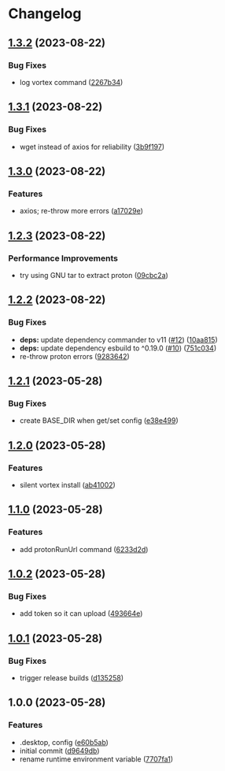 # Changelog

## [1.3.2](https://github.com/pikdum/vortex-linux/compare/v1.3.1...v1.3.2) (2023-08-22)


### Bug Fixes

* log vortex command ([2267b34](https://github.com/pikdum/vortex-linux/commit/2267b34bf3081d240a7249f00068084387909c34))

## [1.3.1](https://github.com/pikdum/vortex-linux/compare/v1.3.0...v1.3.1) (2023-08-22)


### Bug Fixes

* wget instead of axios for reliability ([3b9f197](https://github.com/pikdum/vortex-linux/commit/3b9f1970dee1056293221e08532391a6500418f5))

## [1.3.0](https://github.com/pikdum/vortex-linux/compare/v1.2.3...v1.3.0) (2023-08-22)


### Features

* axios; re-throw more errors ([a17029e](https://github.com/pikdum/vortex-linux/commit/a17029e9e52dce3285258e1d0a74210fefb2d239))

## [1.2.3](https://github.com/pikdum/vortex-linux/compare/v1.2.2...v1.2.3) (2023-08-22)


### Performance Improvements

* try using GNU tar to extract proton ([09cbc2a](https://github.com/pikdum/vortex-linux/commit/09cbc2a3a97dd4397955d370bc127b18c0e7c727))

## [1.2.2](https://github.com/pikdum/vortex-linux/compare/v1.2.1...v1.2.2) (2023-08-22)


### Bug Fixes

* **deps:** update dependency commander to v11 ([#12](https://github.com/pikdum/vortex-linux/issues/12)) ([10aa815](https://github.com/pikdum/vortex-linux/commit/10aa815a1149fd49152520385ef1914685a5e686))
* **deps:** update dependency esbuild to ^0.19.0 ([#10](https://github.com/pikdum/vortex-linux/issues/10)) ([751c034](https://github.com/pikdum/vortex-linux/commit/751c03409b48d563924e5c1c61617976e03ea92e))
* re-throw proton errors ([9283642](https://github.com/pikdum/vortex-linux/commit/92836423a5c77b2fff7efdae0d6b12787b2a9046))

## [1.2.1](https://github.com/pikdum/vortex-linux/compare/v1.2.0...v1.2.1) (2023-05-28)


### Bug Fixes

* create BASE_DIR when get/set config ([e38e499](https://github.com/pikdum/vortex-linux/commit/e38e499f719cd3dc166ec3cc17919d3aaa5a8e40))

## [1.2.0](https://github.com/pikdum/vortex-linux/compare/v1.1.0...v1.2.0) (2023-05-28)


### Features

* silent vortex install ([ab41002](https://github.com/pikdum/vortex-linux/commit/ab410026352b731bf01989d4a3095bd8e306375d))

## [1.1.0](https://github.com/pikdum/vortex-linux/compare/v1.0.2...v1.1.0) (2023-05-28)


### Features

* add protonRunUrl command ([6233d2d](https://github.com/pikdum/vortex-linux/commit/6233d2d5deffcada7d3145f258d05936591412ec))

## [1.0.2](https://github.com/pikdum/vortex-linux/compare/v1.0.1...v1.0.2) (2023-05-28)


### Bug Fixes

* add token so it can upload ([493664e](https://github.com/pikdum/vortex-linux/commit/493664ed5d28751d9bf5d4af077e81c3b346f276))

## [1.0.1](https://github.com/pikdum/vortex-linux/compare/v1.0.0...v1.0.1) (2023-05-28)


### Bug Fixes

* trigger release builds ([d135258](https://github.com/pikdum/vortex-linux/commit/d13525804a73b90a62f3c576792271543eeb9be6))

## 1.0.0 (2023-05-28)


### Features

* .desktop, config ([e60b5ab](https://github.com/pikdum/vortex-linux/commit/e60b5abbbda7aa6bab1ea9aa564f4903e0371c1a))
* initial commit ([d9649db](https://github.com/pikdum/vortex-linux/commit/d9649dbb6b92de603581e598b7a20c2c14a0c6f1))
* rename runtime environment variable ([7707fa1](https://github.com/pikdum/vortex-linux/commit/7707fa170d58c124e8b7f745f3cdc6d85312f2cb))

